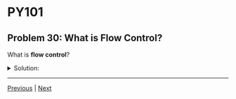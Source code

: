 # PY101
## Problem 30: What is Flow Control?

What is **flow control**?

<details>
<summary>Solution:</summary>

Flow control refers to the order in which individual statements, instructions, or function calls are executed or evaluated in a program. It is how the program decides which path to follow during its execution.

</details>

---

[Previous](29.md) | [Next](31.md)

